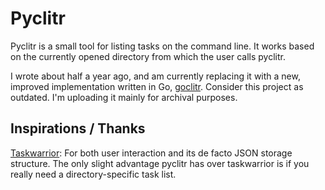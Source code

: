 # Pyclitr

Pyclitr is a small tool for listing tasks on the command line. It works based on the currently opened directory from which the user calls pyclitr.

I wrote about half a year ago, and am currently replacing it with a new, improved implementation written in Go, [goclitr](https://github.com/jrenslin/goclitr). Consider this project as outdated. I'm uploading it mainly for archival purposes.

## Inspirations / Thanks

[Taskwarrior](https://taskwarrior.org/): 
For both user interaction and its de facto JSON storage structure. The only slight advantage pyclitr has over taskwarrior is if you really need a directory-specific task list.

